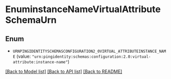 # EnuminstanceNameVirtualAttributeSchemaUrn

## Enum


* `URNPINGIDENTITYSCHEMASCONFIGURATION2_0VIRTUAL_ATTRIBUTEINSTANCE_NAME` (value: `"urn:pingidentity:schemas:configuration:2.0:virtual-attribute:instance-name"`)


[[Back to Model list]](../README.md#documentation-for-models) [[Back to API list]](../README.md#documentation-for-api-endpoints) [[Back to README]](../README.md)


